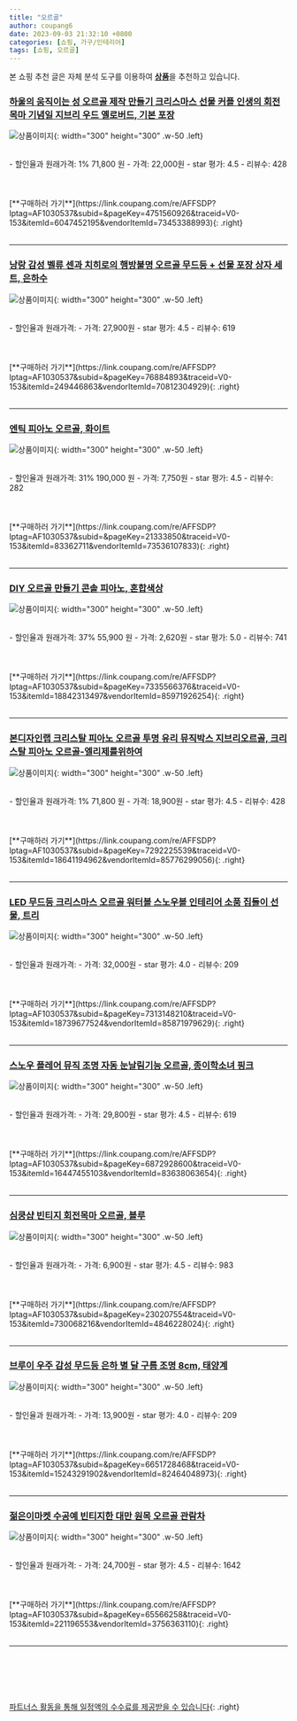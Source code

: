 ```yaml
---
title: "오르골"
author: coupang6
date: 2023-09-03 21:32:10 +0800
categories: [쇼핑, 가구/인테리어]
tags: [쇼핑, 오르골]
---
```


본 쇼핑 추천 글은 자체 분석 도구를 이용하여 [**상품**](https://link.coupang.com/a/bao1ui)을 추천하고 있습니다.

### [하울의 움직이는 성 오르골 제작 만들기 크리스마스 선물 커플 인생의 회전목마 기념일 지브리 우드 옐로버드, 기본 포장](https://link.coupang.com/re/AFFSDP?lptag=AF1030537&subid=&pageKey=4751560926&traceid=V0-153&itemId=6047452195&vendorItemId=73453388993)

![상품이미지](https://thumbnail6.coupangcdn.com/thumbnails/remote/230x230ex/image/vendor_inventory/a74b/3fbc37722fceed14d71faf416a80cb7ec74ecf3d693c4ecf53868cc06585.jpg){: width="300" height="300" .w-50 .left}


<br>
- 할인율과 원래가격: 1%  71,800   원
- 가격: 22,000원
- star 평가: 4.5
- 리뷰수: 428
<br>
<br>
<br>
<br>
[**구매하러 가기**](https://link.coupang.com/re/AFFSDP?lptag=AF1030537&subid=&pageKey=4751560926&traceid=V0-153&itemId=6047452195&vendorItemId=73453388993){: .right}
<br>
<br>

---

### [낭랑 감성 벨류 센과 치히로의 행방불명 오르골 무드등 + 선물 포장 상자 세트, 은하수](https://link.coupang.com/re/AFFSDP?lptag=AF1030537&subid=&pageKey=76884893&traceid=V0-153&itemId=249446863&vendorItemId=70812304929)

![상품이미지](https://thumbnail7.coupangcdn.com/thumbnails/remote/230x230ex/image/retail/images/2020/05/28/18/4/85eca6d8-8be3-4987-86f0-cb10a4fee6d7.jpg){: width="300" height="300" .w-50 .left}


<br>
- 할인율과 원래가격: 
- 가격: 27,900원
- star 평가: 4.5
- 리뷰수: 619
<br>
<br>
<br>
<br>
[**구매하러 가기**](https://link.coupang.com/re/AFFSDP?lptag=AF1030537&subid=&pageKey=76884893&traceid=V0-153&itemId=249446863&vendorItemId=70812304929){: .right}
<br>
<br>

---

### [엔틱 피아노 오르골, 화이트](https://link.coupang.com/re/AFFSDP?lptag=AF1030537&subid=&pageKey=21333850&traceid=V0-153&itemId=83362711&vendorItemId=73536107833)

![상품이미지](https://thumbnail8.coupangcdn.com/thumbnails/remote/230x230ex/image/rs_quotation_api/dewzliiw/2cce897055184b3c8a435f958b1a9c90.jpg){: width="300" height="300" .w-50 .left}


<br>
- 할인율과 원래가격: 31%  190,000   원
- 가격: 7,750원
- star 평가: 4.5
- 리뷰수: 282
<br>
<br>
<br>
<br>
[**구매하러 가기**](https://link.coupang.com/re/AFFSDP?lptag=AF1030537&subid=&pageKey=21333850&traceid=V0-153&itemId=83362711&vendorItemId=73536107833){: .right}
<br>
<br>

---

### [DIY 오르골 만들기 콘솔 피아노, 혼합색상](https://link.coupang.com/re/AFFSDP?lptag=AF1030537&subid=&pageKey=7335566376&traceid=V0-153&itemId=18842313497&vendorItemId=85971926254)

![상품이미지](https://thumbnail8.coupangcdn.com/thumbnails/remote/230x230ex/image/rs_quotation_api/7zn2nfq2/caeb7294b9484f7f982e9285a03f95ca.jpg){: width="300" height="300" .w-50 .left}


<br>
- 할인율과 원래가격: 37%  55,900   원
- 가격: 2,620원
- star 평가: 5.0
- 리뷰수: 741
<br>
<br>
<br>
<br>
[**구매하러 가기**](https://link.coupang.com/re/AFFSDP?lptag=AF1030537&subid=&pageKey=7335566376&traceid=V0-153&itemId=18842313497&vendorItemId=85971926254){: .right}
<br>
<br>

---

### [본디자인랩 크리스탈 피아노 오르골 투명 유리 뮤직박스 지브리오르골, 크리스탈 피아노 오르골-엘리제를위하여](https://link.coupang.com/re/AFFSDP?lptag=AF1030537&subid=&pageKey=7292225539&traceid=V0-153&itemId=18641194962&vendorItemId=85776299056)

![상품이미지](https://thumbnail8.coupangcdn.com/thumbnails/remote/230x230ex/image/vendor_inventory/6aca/f56b5e55315cedb1dfdf8d79f33106d538c5ae2bdfbcc98cf3f9c3e73901.jpg){: width="300" height="300" .w-50 .left}


<br>
- 할인율과 원래가격: 1%  71,800   원
- 가격: 18,900원
- star 평가: 4.5
- 리뷰수: 428
<br>
<br>
<br>
<br>
[**구매하러 가기**](https://link.coupang.com/re/AFFSDP?lptag=AF1030537&subid=&pageKey=7292225539&traceid=V0-153&itemId=18641194962&vendorItemId=85776299056){: .right}
<br>
<br>

---

### [LED 무드등 크리스마스 오르골 워터볼 스노우볼 인테리어 소품 집들이 선물, 트리](https://link.coupang.com/re/AFFSDP?lptag=AF1030537&subid=&pageKey=7313148210&traceid=V0-153&itemId=18739677524&vendorItemId=85871979629)

![상품이미지](https://thumbnail6.coupangcdn.com/thumbnails/remote/230x230ex/image/vendor_inventory/a350/aa0f9fe477e66d6a730b270bbdb5ac89e9cbb48c35bc81bb7e11f60ce94c.jpg){: width="300" height="300" .w-50 .left}


<br>
- 할인율과 원래가격: 
- 가격: 32,000원
- star 평가: 4.0
- 리뷰수: 209
<br>
<br>
<br>
<br>
[**구매하러 가기**](https://link.coupang.com/re/AFFSDP?lptag=AF1030537&subid=&pageKey=7313148210&traceid=V0-153&itemId=18739677524&vendorItemId=85871979629){: .right}
<br>
<br>

---

### [스노우 플레어 뮤직 조명 자동 눈날림기능 오르골, 종이학소녀 핑크](https://link.coupang.com/re/AFFSDP?lptag=AF1030537&subid=&pageKey=6872928600&traceid=V0-153&itemId=16447455103&vendorItemId=83638063654)

![상품이미지](https://thumbnail10.coupangcdn.com/thumbnails/remote/230x230ex/image/rs_quotation_api/kujckxic/314663c3fe584759b1092e1779bc2f19.jpg){: width="300" height="300" .w-50 .left}


<br>
- 할인율과 원래가격: 
- 가격: 29,800원
- star 평가: 4.5
- 리뷰수: 619
<br>
<br>
<br>
<br>
[**구매하러 가기**](https://link.coupang.com/re/AFFSDP?lptag=AF1030537&subid=&pageKey=6872928600&traceid=V0-153&itemId=16447455103&vendorItemId=83638063654){: .right}
<br>
<br>

---

### [심쿵샵 빈티지 회전목마 오르골, 블루](https://link.coupang.com/re/AFFSDP?lptag=AF1030537&subid=&pageKey=230207554&traceid=V0-153&itemId=730068216&vendorItemId=4846228024)

![상품이미지](https://thumbnail9.coupangcdn.com/thumbnails/remote/230x230ex/image/vendor_inventory/79d2/fb0982d4d797fdeeb264f011bf36a84d2e30e0f6daca690e28bb9a945c6c.jpg){: width="300" height="300" .w-50 .left}


<br>
- 할인율과 원래가격: 
- 가격: 6,900원
- star 평가: 4.5
- 리뷰수: 983
<br>
<br>
<br>
<br>
[**구매하러 가기**](https://link.coupang.com/re/AFFSDP?lptag=AF1030537&subid=&pageKey=230207554&traceid=V0-153&itemId=730068216&vendorItemId=4846228024){: .right}
<br>
<br>

---

### [브루이 우주 감성 무드등 은하 별 달 구름 조명 8cm, 태양계](https://link.coupang.com/re/AFFSDP?lptag=AF1030537&subid=&pageKey=6651728468&traceid=V0-153&itemId=15243291902&vendorItemId=82464048973)

![상품이미지](https://thumbnail6.coupangcdn.com/thumbnails/remote/230x230ex/image/retail/images/2022/07/18/17/7/89d6fbce-56e2-4948-b956-b0f70d014f7c.jpg){: width="300" height="300" .w-50 .left}


<br>
- 할인율과 원래가격: 
- 가격: 13,900원
- star 평가: 4.0
- 리뷰수: 209
<br>
<br>
<br>
<br>
[**구매하러 가기**](https://link.coupang.com/re/AFFSDP?lptag=AF1030537&subid=&pageKey=6651728468&traceid=V0-153&itemId=15243291902&vendorItemId=82464048973){: .right}
<br>
<br>

---

### [젊은이마켓 수공예 빈티지한 대만 원목 오르골 관람차](https://link.coupang.com/re/AFFSDP?lptag=AF1030537&subid=&pageKey=65566258&traceid=V0-153&itemId=221196553&vendorItemId=3756363110)

![상품이미지](https://thumbnail8.coupangcdn.com/thumbnails/remote/230x230ex/image/retail/images/2018/06/12/10/7/689004c1-926e-4369-90a6-0dd1d2d76bf8.jpg){: width="300" height="300" .w-50 .left}


<br>
- 할인율과 원래가격: 
- 가격: 24,700원
- star 평가: 4.5
- 리뷰수: 1642
<br>
<br>
<br>
<br>
[**구매하러 가기**](https://link.coupang.com/re/AFFSDP?lptag=AF1030537&subid=&pageKey=65566258&traceid=V0-153&itemId=221196553&vendorItemId=3756363110){: .right}
<br>
<br>

---
<br><br><br><br><br> [파트너스 활동을 통해 일정액의 수수료를 제공받을 수 있습니다](https://link.coupang.com/a/bao1ui){: .right}